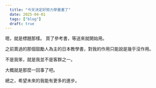 ```yaml
---
  title: "今天決定好努力學畫畫了"
  date: 2025-04-01
  tags: ["blog"]
  draft: true
---
```


嗯，就是標題那樣。
買了參考書，等送來就開始用。

之前賣過的那個鼓勵人為主的日本教學書，對我的作用只能說是幾乎沒作用。

不是我笨，就是我並不是客群之一。

大概就是那麼一回事了吧。

總之，希望未來的我能有更多的進步。
